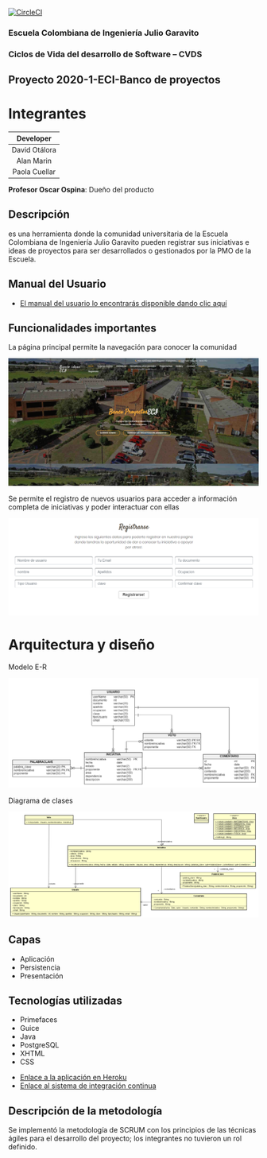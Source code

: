 [![CircleCI](https://circleci.com/gh/DDRBernal/2020-1-PROYCVDS-DavidOtalora-AlanMarin-PaolaCuellar.svg?style=svg)](https://app.circleci.com/pipelines/github/DDRBernal/2020-1-PROYCVDS-DavidOtalora-AlanMarin-PaolaCuellar)

### Escuela Colombiana de Ingeniería Julio Garavito
### Ciclos de Vida del desarrollo de Software – CVDS

## Proyecto 2020-1-ECI-Banco de proyectos

# Integrantes

| Developer |
| :--: |
| David Otálora |
| Alan Marin |
| Paola Cuellar |

**Profesor Oscar Ospina**: Dueño del producto

## Descripción

es una herramienta donde la comunidad universitaria de la Escuela Colombiana de Ingeniería Julio Garavito pueden registrar sus iniciativas e ideas de proyectos para ser desarrollados o gestionados por la PMO de la Escuela. 

## Manual del Usuario


* [El manual del usuario lo encontrarás disponible dando clic aquí](https://github.com/DDRBernal/2020-1-PROYCVDS-DavidOtalora-AlanMarin-PaolaCuellar/blob/master/MANUALDELUSUARIO.pdf)
## Funcionalidades importantes

La página principal permite la navegación para conocer la comunidad   
  

![](img/producto/pagPrincipal.PNG)


Se permite el registro de nuevos usuarios para acceder a información completa de iniciativas y poder interactuar con ellas  
   
     
![](img/producto/seccRegistro.PNG)



# Arquitectura y diseño

Modelo E-R 

 ![](img/sqlBancoIniciativas.PNG)

Diagrama de clases

 ![](img/Clases.PNG)

## Capas

 - Aplicación
 - Persistencia
 - Presentación

## Tecnologías utilizadas

 - Primefaces
 - Guice
 - Java
 - PostgreSQL
 - XHTML
 - CSS

* [Enlace a la aplicación en Heroku](https://proycvds-2020-1-otaloramarin.herokuapp.com/)
* [Enlace al sistema de integración continua](https://app.circleci.com/pipelines/github/DDRBernal/2020-1-PROYCVDS-DavidOtalora-AlanMarin-PaolaCuellar)

## Descripción de la metodología

  Se implementó la metodología de SCRUM con los principios de las técnicas ágiles para el desarrollo del proyecto; los integrantes no tuvieron un rol definido.




